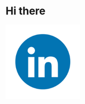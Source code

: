 # Hi there 

<body background="https://github.com/Mayukh-Ganguly01/Mayukh-Ganguly01/blob/main/photo-1504639725590-34d0984388bd.jpeg">
  
  
  [<img src="https://github.com/Mayukh-Ganguly01/Mayukh-Ganguly01/blob/main/372102050_LINKEDIN_ICON_TRANSPARENT_1080.gif" width="200" height="200"/>](https://www.linkedin.com/in/mayukh-ganguly-5a9a01222/)

  
